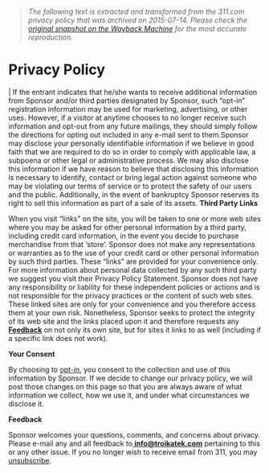 > *The following text is extracted and transformed from the 311.com privacy policy that was archived on 2015-07-14. Please check the [original snapshot on the Wayback Machine](https://web.archive.org/web/20150714071213id_/http%3A//www.311.com/privacy-policy) for the most accurate reproduction.*

# Privacy Policy

| If the entrant indicates that he/she wants to receive additional information from Sponsor and/or third parties designated by Sponsor, such “opt-in” registration information may be used for marketing, advertising, or other uses. However, if a visitor at anytime chooses to no longer receive such information and opt-out from any future mailings, they should simply follow the directions for opting out included in any e-mail sent to them.Sponsor may disclose your personally identifiable information if we believe in good faith that we are required to do so in order to comply with applicable law, a subpoena or other legal or administrative process. We may also disclose this information if we have reason to believe that disclosing this information is necessary to identify, contact or bring legal action against someone who may be violating our terms of service or to protect the safety of our users and the public. Additionally, in the event of bankruptcy Sponsor reserves its right to sell this information as part of a sale of its assets. **Third Party Links**

When you visit “links” on the site, you will be taken to one or more web sites where you may be asked for other personal information by a third party, including credit card information, in the event you decide to purchase merchandise from that ‘store’. Sponsor does not make any representations or warranties as to the use of your credit card or other personal information by such third parties. These “links” are provided for your convenience only. For more information about personal data collected by any such third party we suggest you visit their Privacy Policy Statement. Sponsor does not have any responsibility or liability for these independent policies or actions and is not responsible for the privacy practices or the content of such web sites. These linked sites are only for your convenience and you therefore access them at your own risk. Nonetheless, Sponsor seeks to protect the integrity of its web site and the links placed upon it and therefore requests any [ **Feedback**](mailto:info@troikatek.com) on not only its own site, but for sites it links to as well (including if a specific link does not work).

**Your Consent**

By choosing to [opt-in](http://www.311.com/311-mailing-list), you consent to the collection and use of this information by Sponsor. If we decide to change our privacy policy, we will post those changes on this page so that you are always aware of what information we collect, how we use it, and under what circumstances we disclose it.

**Feedback**

Sponsor welcomes your questions, comments, and concerns about privacy. Please e-mail any and all feedback to[ **info@troikatek.com**](mailto:info@troikatek.com) pertaining to this or any other issue. If you no longer wish to receive email from 311, you may [unsubscribe](http://www.311.com/unsubscribe.php).
